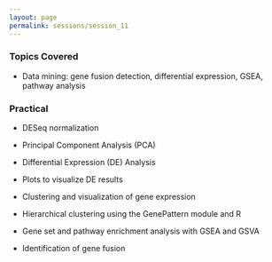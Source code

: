 ```yaml
---
layout: page
permalink: sessions/session_11
---
```


### Topics Covered
- Data mining: gene fusion detection, differential expression, GSEA, pathway analysis

### Practical

- DESeq normalization
- Principal Component Analysis (PCA)
- Differential Expression (DE) Analysis
- Plots to visualize DE results

- Clustering and visualization of gene expression
- Hierarchical clustering using the GenePattern module and R
- Gene set and pathway enrichment analysis with GSEA and GSVA

- Identification of gene fusion
